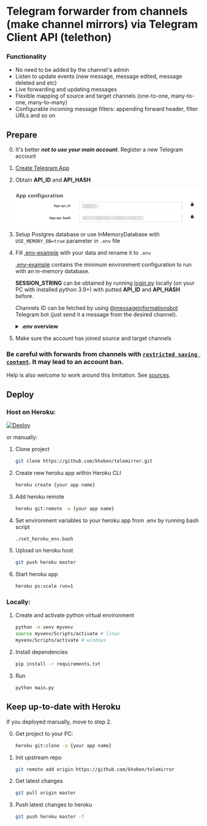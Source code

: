 # Telegram forwarder from channels (make channel mirrors) via Telegram Client API (telethon)

### Functionality
- No need to be added by the channel's admin
- Listen to update events (new message, message edited, message deleted and etc)
- Live forwarding and updating messages
- Flexible mapping of source and target channels (one-to-one, many-to-one, many-to-many)
- Configurable incoming message filters: appending forward header, filter URLs and so on

## Prepare
0. It's better ***not to use your main account***. Register a new Telegram account

1. [Create Telegram App](https://my.telegram.org/apps)

2. Obtain **API_ID** and **API_HASH**

    ![Telegram API Credentials](/README.md-images/telegramapp.png)

3. Setup Postgres database or use InMemoryDatabase with `USE_MEMORY_DB=true` parameter in `.env` file

4. Fill [.env-example](.env-example) with your data and rename it to `.env`

    [.env-example](.env-example) contains the minimum environment configuration to run with an in-memory database.

    **SESSION_STRING** can be obtained by running [login.py](login.py) locally (on your PC with installed python 3.9+) with putted **API_ID** and **API_HASH** before.

    Channels ID can be fetched by using [@messageinformationsbot](https://t.me/messageinformationsbot) Telegram bot (just send it a message from the desired channel).
    
    <details>
        <summary><b>.env overview</b></summary>

    ```bash
    # Telegram app ID
    API_ID=test
    # Telegram app hash
    API_HASH=test
    # Telegram session string (telethon session, see login.py in root directory)
    SESSION_STRING=test
    # Mapping between source and target channels
    # Channel id can be fetched by using @messageinformationsbot telegram bot
    # and it always starts with -100 prefix
    # [id1, id2, id3:id4] means send messages from id1, id2, id3 to id4
    # id5:id6 means send messages from id5 to id6
    # [id1, id2, id3:id4];[id5:id6] semicolon means AND
    CHAT_MAPPING=[-100999999,-100999999,-100999999:-1009999999];
    # Remove URLs from incoming messages (true or false).       Defaults to false
    REMOVE_URLS=false
    # Comma-separated list of URLs to remove (reddit.com,youtube.com)
    REMOVE_URLS_LIST=google.com,twitter.com
    # Comma-separated list of URLs to exclude from removal (google.com,twitter.com). Will be ignored if REMOVE_URLS_LIST is not empty
    REMOVE_URLS_WL=youtube.com,youtu.be,vk.com,twitch.tv,instagram.com
    # Disable mirror message deleting (true or false). Defaults to false
    DISABLE_DELETE=false
    # Disable mirror message editing (true or false). Defaults to false
    DISABLE_EDIT=false
    # Use an in-memory database instead of Postgres DB (true or false). Defaults to false
    USE_MEMORY_DB=false
    # Postgres credentials
    DATABASE_URL=postgres://user:pass@host/dbname
    # or
    DB_NAME=test
    DB_USER=test
    DB_HOST=test
    DB_PASS=test
    # Logging level (debug, info, warning, error or critical). Defaults to info
    LOG_LEVEL=info
    ```
</details> 

5. Make sure the account has joined source and target channels

### Be careful with forwards from channels with [`restricted saving content`](https://telegram.org/blog/protected-content-delete-by-date-and-more). It may lead to an account ban. 

Help is also welcome to work around this limitation. See [sources](/telemirror/messagefilters.py#L84).

## Deploy

### Host on Heroku:

[![Deploy](https://www.herokucdn.com/deploy/button.svg)](https://heroku.com/deploy?template=https://github.com/khoben/telemirror)

or manually:

1. Clone project

    ```bash
    git clone https://github.com/khoben/telemirror.git
    ```
2. Create new heroku app within Heroku CLI

    ```bash
    heroku create {your app name}
    ```
3. Add heroku remote

    ```bash
    heroku git:remote -a {your app name}
    ```
4. Set environment variables to your heroku app from .env by running bash script

    ```bash
    ./set_heroku_env.bash
    ```

5. Upload on heroku host

    ```bash
    git push heroku master
    ```

6. Start heroku app

    ```bash
    heroku ps:scale run=1
    ```

### Locally:
1. Create and activate python virtual environment

    ```bash
    python -m venv myvenv
    source myvenv/Scripts/activate # linux
    myvenv/Scripts/activate # windows
    ```
2. Install dependencies

    ```bash
    pip install -r requirements.txt
    ```
3. Run

    ```bash
    python main.py
    ```

## Keep up-to-date with Heroku

If you deployed manually, move to step 2.

0. Get project to your PC:

    ```bash
    heroku git:clone -a {your app name}
    ```
1. Init upstream repo

    ```bash
    git remote add origin https://github.com/khoben/telemirror
    ```
2. Get latest changes

    ```bash
    git pull origin master
    ```
3. Push latest changes to heroku

    ```bash
    git push heroku master -f
    ```
